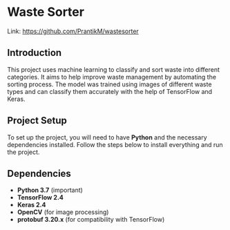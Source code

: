 # Waste Sorter

Link: https://github.com/PrantikM/wastesorter

## Introduction

This project uses machine learning to classify and sort waste into different categories. It aims to help improve waste management by automating the sorting process. The model was trained using images of different waste types and can classify them accurately with the help of TensorFlow and Keras.

## Project Setup

To set up the project, you will need to have **Python** and the necessary dependencies installed. Follow the steps below to install everything and run the project.

## Dependencies

- **Python 3.7** (important)
- **TensorFlow 2.4** 
- **Keras 2.4** 
- **OpenCV** (for image processing)
- **protobuf 3.20.x** (for compatibility with TensorFlow)
